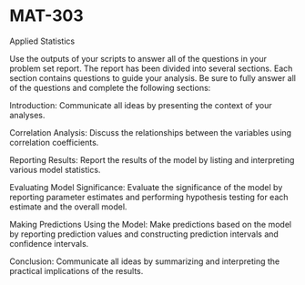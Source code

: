 # MAT-303
Applied Statistics

Use the outputs of your scripts to answer all of the questions in your problem set report. The report has been divided into several sections. Each section contains questions to guide your analysis. Be sure to fully answer all of the questions and complete the following sections:

Introduction: Communicate all ideas by presenting the context of your analyses.

Correlation Analysis: Discuss the relationships between the variables using correlation coefficients.

Reporting Results: Report the results of the model by listing and interpreting various model statistics.

Evaluating Model Significance: Evaluate the significance of the model by reporting parameter estimates and performing hypothesis testing for each estimate and the overall model.

Making Predictions Using the Model: Make predictions based on the model by reporting prediction values and constructing prediction intervals and confidence intervals.

Conclusion: Communicate all ideas by summarizing and interpreting the practical implications of the results.
